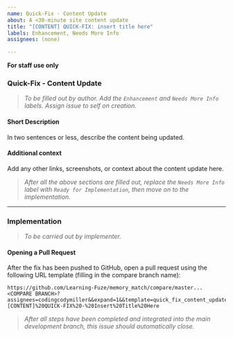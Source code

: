```yaml
---
name: Quick-Fix - Content Update
about: A <30-minute site content update
title: "[CONTENT] QUICK-FIX: insert title here"
labels: Enhancement, Needs More Info
assignees: (none)

---
```


**For staff use only**

### Quick-Fix - Content Update
> _To be filled out by author. Add the `Enhancement` and `Needs More Info` labels. Assign issue to self on creation._

#### **Short Description**
In two sentences or less, describe the content being updated.

#### **Additional context**
Add any other links, screenshots, or context about the content update here.

> _After all the above sections are filled out, replace the `Needs More Info` label with `Ready for Implementation`, then move on to the implementation._

---

### Implementation
> _To be carried out by implementer._

#### **Opening a Pull Request**
After the fix has been pushed to GitHub, open a pull request using the following URL template (filling in the compare branch name):
```
https://github.com/Learning-Fuze/memory_match/compare/master...<COMPARE BRANCH>?assignees=codingcodymiller&&expand=1&&template=quick_fix_content_update.md&&labels=Enhancement+Needs%20More%20Info&&title=[CONTENT]%20QUICK-FIX%20-%20Insert%20Title%20Here
```

> _After all steps have been completed and integrated into the main development branch, this issue should automatically close._
